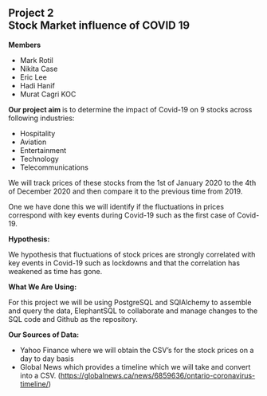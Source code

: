 Project 2 <br>
Stock Market influence of COVID 19 <br>
-----------------------
<b>Members</b>
- Mark Rotil
- Nikita Case
- Eric Lee 
- Hadi Hanif
- Murat Cagri KOC<br>

<b>Our project aim </b>is to determine the impact of Covid-19 on 9 stocks across following industries:

* Hospitality
* Aviation
* Entertainment
* Technology 
* Telecommunications

We will track prices of these stocks from the 1st of January 2020 to the 4th of December 2020 and then compare it to the previous time from 2019. 

One we have done this we will identify if the fluctuations in prices correspond with key events during Covid-19 such as the first case of Covid-19.

<b>Hypothesis:</b>

We hypothesis that fluctuations of stock prices are strongly correlated with key events in Covid-19 such as lockdowns and that the correlation has weakened as time has gone.

<b>What We Are Using:</b>

For this project we will be using PostgreSQL and SQlAlchemy to assemble and query the data, ElephantSQL to collaborate and manage changes to the SQL code and Github as the repository.


<b>Our Sources of Data:</b>

- Yahoo Finance where we will obtain the CSV’s for the stock prices on a day to day basis
- Global News which provides a timeline which we will take and convert into a CSV. (https://globalnews.ca/news/6859636/ontario-coronavirus-timeline/)
